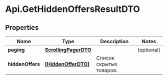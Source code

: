 # Api.GetHiddenOffersResultDTO

## Properties

Name | Type | Description | Notes
------------ | ------------- | ------------- | -------------
**paging** | [**ScrollingPagerDTO**](ScrollingPagerDTO.md) |  | [optional] 
**hiddenOffers** | [**[HiddenOfferDTO]**](HiddenOfferDTO.md) | Список скрытых товаров. | 


